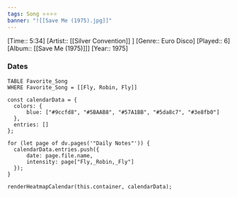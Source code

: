 ```yaml
---
tags: Song ⭐⭐⭐⭐ 
banner: "![[Save Me (1975).jpg]]"
---
```

[Time:: 5:34]
[Artist:: [[Silver Convention]] ]
[Genre:: Euro Disco]
[Played:: 6]
[Album:: [[Save Me (1975)]]]
[Year:: 1975]
### Dates
````dataview
TABLE Favorite_Song
WHERE Favorite_Song = [[Fly, Robin, Fly]]
````
  ```dataviewjs
const calendarData = { 
	colors: { 
		blue: ["#9ccfd8", "#5BAAB8", "#57A1BB", "#5da8c7", "#3e8fb0"] 
	}, 
	entries: [] 
}; 

for (let page of dv.pages('"Daily Notes"')) { 
	calendarData.entries.push({ 
		date: page.file.name, 
		intensity: page["Fly,_Robin,_Fly"]
	}); 
} 

renderHeatmapCalendar(this.container, calendarData);
```
